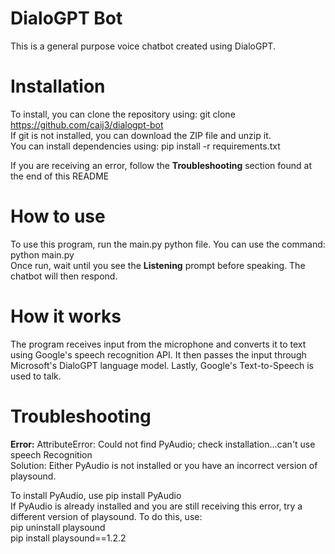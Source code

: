 # DialoGPT Bot
This is a general purpose voice chatbot created using DialoGPT.

# Installation
To install, you can clone the repository using: git clone https://github.com/caij3/dialogpt-bot 
<br>
If git is not installed, you can download the ZIP file and unzip it.
<br>
You can install dependencies using: pip install -r requirements.txt
<br>

If you are receiving an error, follow the **Troubleshooting** section found at the end of this README

# How to use
To use this program, run the main.py python file. You can use the command: python main.py
<br>
Once run, wait until you see the **Listening** prompt before speaking. The chatbot will then respond.

# How it works
The program receives input from the microphone and converts it to text using Google's speech recognition API. It then passes the input through Microsoft's DialoGPT language model. Lastly, Google's Text-to-Speech is used to talk.

# Troubleshooting
**Error:** AttributeError: Could not find PyAudio; check installation...can't use speech Recognition
<br>
Solution: Either PyAudio is not installed or you have an incorrect version of playsound.
<br>

To install PyAudio, use pip install PyAudio
<br>
If PyAudio is already installed and you are still receiving this error, try a different version of playsound. To do this, use:
<br>
pip uninstall playsound
<br>
pip install playsound==1.2.2